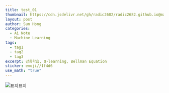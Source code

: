```yaml
---
title: test_01
thumbnail: https://cdn.jsdelivr.net/gh/radic2682/radic2682.github.io@master/11177959/8eb75b6b-bf59-4cea-b82d-d17e7c1b8859
layout: post
author: Sun Hong
categories:
  - Ai Note
  - Machine Learning
tags:
  - tag1
  - tag2
  - tag3
excerpt: 강화학습, Q-learning, Bellman Equation
sticker: emoji//1f4d6
use_math: "true"
---
```

![표지표지](https://cdn.jsdelivr.net/gh/radic2682/radic2682.github.io@master/11177959/8eb75b6b-bf59-4cea-b82d-d17e7c1b8859)


